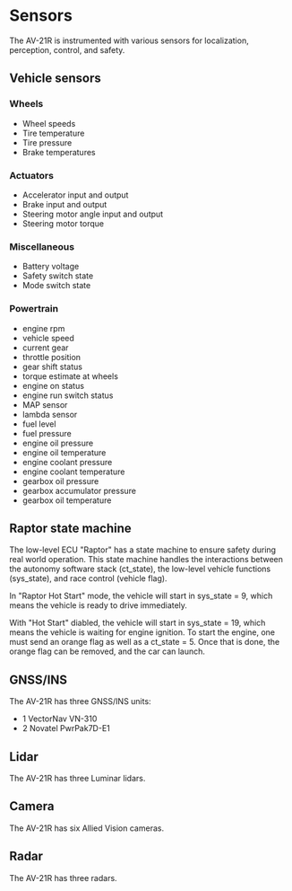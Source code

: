 # Sensors

The AV-21R is instrumented with various sensors for localization, perception, control, and safety.

## Vehicle sensors

### Wheels
- Wheel speeds
- Tire temperature
- Tire pressure
- Brake temperatures

### Actuators
- Accelerator input and output
- Brake input and output
- Steering motor angle input and output
- Steering motor torque

### Miscellaneous
- Battery voltage
- Safety switch state
- Mode switch state

### Powertrain
- engine rpm
- vehicle speed
- current gear
- throttle position
- gear shift status
- torque estimate at wheels
- engine on status
- engine run switch status
- MAP sensor
- lambda sensor
- fuel level
- fuel pressure
- engine oil pressure
- engine oil temperature
- engine coolant pressure
- engine coolant temperature
- gearbox oil pressure
- gearbox accumulator pressure
- gearbox oil temperature

## Raptor state machine
The low-level ECU "Raptor" has a state machine to ensure safety during real world operation. This state machine handles the interactions between the autonomy software stack (ct_state), the low-level vehicle functions (sys_state), and race control (vehicle flag). 

In "Raptor Hot Start" mode, the vehicle will start in sys_state = 9, which means the vehicle is ready to drive immediately.

With "Hot Start" diabled, the vehicle will start in sys_state = 19, which means the vehicle is waiting for engine ignition. To start the engine, one must send an orange flag as well as a ct_state = 5. Once that is done, the orange flag can be removed, and the car can launch.

## GNSS/INS

The AV-21R has three GNSS/INS units:
- 1 VectorNav VN-310
- 2 Novatel PwrPak7D-E1

## Lidar
The AV-21R has three Luminar lidars.

## Camera
The AV-21R has six Allied Vision cameras.

## Radar
The AV-21R has three radars.